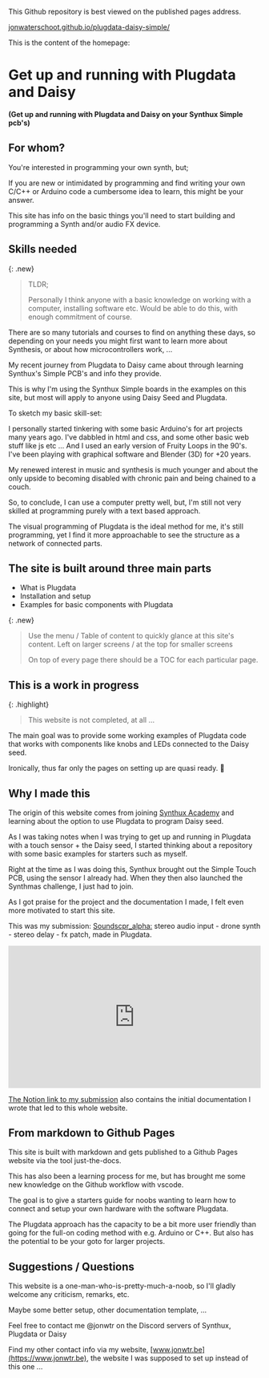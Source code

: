 This Github repository is best viewed on the published pages address.

[jonwaterschoot.github.io/plugdata-daisy-simple/](https://jonwaterschoot.github.io/plugdata-daisy-simple/)

This is the content of the homepage:

# Get up and running with Plugdata and Daisy 
**(Get up and running with Plugdata and Daisy on your Synthux Simple pcb's)**

## For whom?

You're interested in programming your own synth, but;

If you are new or intimidated by programming and find writing your own C/C++ or Arduino code a cumbersome idea to learn, this might be your answer.

This site has info on the basic things you'll need to start building and programming a Synth and/or audio FX device.

## Skills needed

{: .new}
> TLDR; 
>
>Personally I think anyone with a basic knowledge on working with a computer, installing software etc. Would be able to do this, with enough commitment of course.

There are so many tutorials and courses to find on anything these days, so depending on your needs you might first want to learn more about Synthesis, or about how microcontrollers work, ...

My recent journey from Plugdata to Daisy came about through learning Synthux's Simple PCB's and info they provide.

This is why I'm using the Synthux Simple boards in the examples on this site, but most will apply to anyone using Daisy Seed and Plugdata.

To sketch my basic skill-set:

I personally started tinkering with some basic Arduino's for art projects many years ago. I've dabbled in html and css, and some other basic web stuff like js etc ... And I used an early version of Fruity Loops in the 90's. I've been playing with graphical software and Blender (3D) for +20 years.

My renewed interest in music and synthesis is much younger and about the only upside to becoming disabled with chronic pain and being chained to a couch.

So, to conclude, I can use a computer pretty well, but, I'm still not very skilled at programming purely with a text based approach.

The visual programming of Plugdata is the ideal method for me, it's still programming, yet I find it more approachable to see the structure as a network of connected parts.


## The site is built around three main parts

 - What is Plugdata
 - Installation and setup
 - Examples for basic components with Plugdata

{: .new}
> Use the menu / Table of content to quickly glance at this site's content. Left on larger screens / at the top for smaller screens
>
> On top of every page there should be a TOC for each particular page.

## This is a work in progress

{: .highlight}
> This website is not completed, at all ...

The main goal was to provide some working examples of Plugdata code that works with components like knobs and LEDs connected to the Daisy seed.

Ironically, thus far only the pages on setting up are quasi ready. 🙈

## Why I made this

The origin of this website comes from joining [Synthux Academy](https://www.synthux.academy/) and learning about the option to use Plugdata to program Daisy seed.

As I was taking notes when I was trying to get up and running in Plugdata with a touch sensor + the Daisy seed, I started thinking about a repository with some basic examples for starters such as myself.

Right at the time as I was doing this, Synthux brought out the Simple Touch PCB, using the sensor I already had. When they then also launched the Synthmas challenge, I just had to join.

As I got praise for the project and the documentation I made, I felt even more motivated to start this site.

This was my submission:
[Soundscpr_alpha:](https://jonwtr.notion.site/Plugdata-and-daisy-seed-mpr121-touch-sensor-41be6a24dc0b4dc4bdd2fffbe4763dee) stereo audio input - drone synth - stereo delay - fx patch, made in Plugdata.

<style>
iframe {
  aspect-ratio: 16/9;
  width: 100%;
  max-width: 800px;
}
</style>
<iframe src="https://www.youtube.com/embed/cOXGNsUJmgU?si=b6_w6sTPkyfVucrS" title="YouTube video player" frameborder="0" allow="accelerometer; autoplay; clipboard-write; encrypted-media; gyroscope; picture-in-picture; web-share" allowfullscreen></iframe>

[The Notion link to my submission](https://jonwtr.notion.site/Plugdata-and-daisy-seed-mpr121-touch-sensor-41be6a24dc0b4dc4bdd2fffbe4763dee) also contains the initial documentation I wrote that led to this whole website.

## From markdown to Github Pages

This site is built with markdown and gets published to a Github Pages website via the tool just-the-docs.

This has also been a learning process for me, but has brought me some new knowledge on the Github workflow with vscode.

The goal is to give a starters guide for noobs wanting to learn how to connect and setup your own hardware with the software Plugdata.

The Plugdata approach has the capacity to be a bit more user friendly than going for the full-on coding method with e.g. Arduino or C++. But also has the potential to be your goto for larger projects.

## Suggestions / Questions

This website is a one-man-who-is-pretty-much-a-noob, so I'll gladly welcome any criticism, remarks, etc. 

Maybe some better setup, other documentation template, ... 

Feel free to contact me @jonwtr on the Discord servers of Synthux, Plugdata or Daisy

Find my other contact info via my website, [www.jonwtr.be](https://www.jonwtr.be), the website I was supposed to set up instead of this one ...